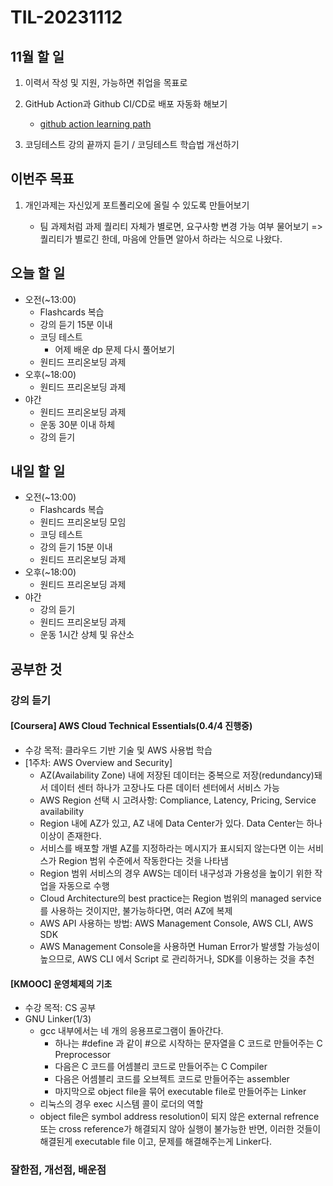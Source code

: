 # TIL-20231112

## 11월 할 일

1. 이력서 작성 및 지원, 가능하면 취업을 목표로
2. GitHub Action과 Github CI/CD로 배포 자동화 해보기

   - [github action learning path](https://resources.github.com/learn/pathways/automation/essentials/automated-application-deployment-with-github-actions-and-pages/)

3. 코딩테스트 강의 끝까지 듣기 / 코딩테스트 학습법 개선하기

## 이번주 목표

1. 개인과제는 자신있게 포트폴리오에 올릴 수 있도록 만들어보기

   - 팀 과제처럼 과제 퀄리티 자체가 별로면, 요구사항 변경 가능 여부 물어보기 => 퀄리티가 별로긴 한데, 마음에 안들면 알아서 하라는 식으로 나왔다.

## 오늘 할 일

- 오전(~13:00)
  - Flashcards 복습
  - 강의 듣기 15분 이내
  - 코딩 테스트
    - 어제 배운 dp 문제 다시 풀어보기
  - 원티드 프리온보딩 과제
- 오후(~18:00)
  - 원티드 프리온보딩 과제
- 야간
  - 원티드 프리온보딩 과제
  - 운동 30분 이내 하체
  - 강의 듣기

## 내일 할 일

- 오전(~13:00)
  - Flashcards 복습
  - 원티드 프리온보딩 모임
  - 코딩 테스트
  - 강의 듣기 15분 이내
  - 원티드 프리온보딩 과제
- 오후(~18:00)
  - 원티드 프리온보딩 과제
- 야간
  - 강의 듣기
  - 원티드 프리온보딩 과제
  - 운동 1시간 상체 및 유산소

## 공부한 것

### 강의 듣기

#### [Coursera] AWS Cloud Technical Essentials(0.4/4 진행중)

- 수강 목적: 클라우드 기반 기술 및 AWS 사용법 학습
- [1주차: AWS Overview and Security]
  - AZ(Availability Zone) 내에 저장된 데이터는 중복으로 저장(redundancy)돼서 데이터 센터 하나가 고장나도 다른 데이터 센터에서 서비스 가능
  - AWS Region 선택 시 고려사항: Compliance, Latency, Pricing, Service availability
  - Region 내에 AZ가 있고, AZ 내에 Data Center가 있다. Data Center는 하나 이상이 존재한다.
  - 서비스를 배포할 개별 AZ를 지정하라는 메시지가 표시되지 않는다면 이는 서비스가 Region 범위 수준에서 작동한다는 것을 나타냄
  - Region 범위 서비스의 경우 AWS는 데이터 내구성과 가용성을 높이기 위한 작업을 자동으로 수행
  - Cloud Architecture의 best practice는 Region 범위의 managed service 를 사용하는 것이지만, 불가능하다면, 여러 AZ에 복제
  - AWS API 사용하는 방법: AWS Management Console, AWS CLI, AWS SDK
  - AWS Management Console을 사용하면 Human Error가 발생할 가능성이 높으므로, AWS CLI 에서 Script 로 관리하거나, SDK를 이용하는 것을 추천

#### [KMOOC] 운영체제의 기초

- 수강 목적: CS 공부
- GNU Linker(1/3)
  - gcc 내부에서는 네 개의 응용프로그램이 돌아간다.
    - 하나는 #define 과 같이 #으로 시작하는 문자열을 C 코드로 만들어주는 C Preprocessor
    - 다음은 C 코드를 어셈블리 코드로 만들어주는 C Compiler
    - 다음은 어셈블리 코드를 오브젝트 코드로 만들어주는 assembler
    - 마지막으로 object file을 묶어 executable file로 만들어주는 Linker
  - 리눅스의 경우 exec 시스템 콜이 로더의 역할
  - object file은 symbol address resolution이 되지 않은 external refrence 또는 cross reference가 해결되지 않아 실행이 불가능한 반면, 이러한 것들이 해결된게 executable file 이고, 문제를 해결해주는게 Linker다.

### 잘한점, 개선점, 배운점
